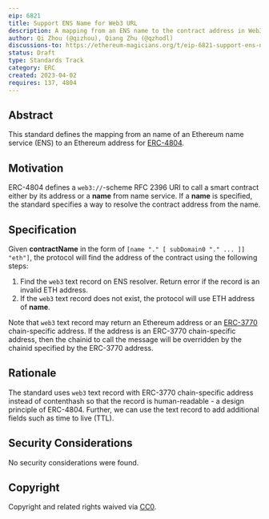 ```yaml
---
eip: 6821
title: Support ENS Name for Web3 URL
description: A mapping from an ENS name to the contract address in Web3 URL
author: Qi Zhou (@qizhou), Qiang Zhu (@qzhodl)
discussions-to: https://ethereum-magicians.org/t/eip-6821-support-ens-name-for-web3-url/13654
status: Draft
type: Standards Track
category: ERC
created: 2023-04-02
requires: 137, 4804
---
```


## Abstract

This standard defines the mapping from an name of an Ethereum name service (ENS) to an Ethereum address for [ERC-4804](./eip-4804.md).

## Motivation

ERC-4804 defines a `web3://`-scheme RFC 2396 URI to call a smart contract either by its address or a **name** from name service.  If a **name** is specified, the standard specifies a way to resolve the contract address from the name.

## Specification

Given **contractName** in the form of `[name "." [ subDomain0 "." ... ]] "eth"]`, the protocol will find the address of the contract using the following steps:

1. Find the `web3` text record on ENS resolver.  Return error if the record is an invalid ETH address.
2. If the `web3` text record does not exist, the protocol will use ETH address of **name**.

Note that `web3` text record may return an Ethereum address or an [ERC-3770](./eip-3770.md) chain-specific address.  If the address is an ERC-3770 chain-specific address, then the chainid to call the message will be overridden by the chainid specified by the ERC-3770 address.

## Rationale

The standard uses `web3` text record with ERC-3770 chain-specific address instead of contenthash so that the record is human-readable - a design principle of ERC-4804.  Further, we can use the text record to add additional fields such as time to live (TTL).

## Security Considerations

No security considerations were found.

## Copyright

Copyright and related rights waived via [CC0](../LICENSE.md).
